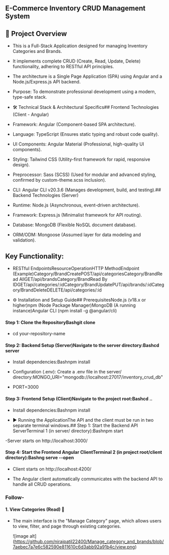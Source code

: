 
## E-Commerce Inventory CRUD Management System

## 🚀 Project Overview 

  - This is a Full-Stack Application designed for managing Inventory Categories and Brands.

 - It implements complete CRUD (Create, Read, Update, Delete) functionality, adhering to RESTful API principles.
 
 - The architecture is a Single Page Application (SPA) using Angular and a Node.js/Express.js API backend.
   
 - Purpose: To demonstrate professional development using a modern, type-safe stack.
 
 - 🛠️ Technical Stack & Architectural Specifics## Frontend Technologies (Client - Angular)
   
 - Framework: Angular (Component-based SPA architecture).
   
 - Language: TypeScript (Ensures static typing and robust code quality).
   
 - UI Components: Angular Material (Professional, high-quality UI components).
   
 - Styling: Tailwind CSS (Utility-first framework for rapid, responsive design).
   
 - Preprocessor: Sass (SCSS) (Used for modular and advanced styling, confirmed by custom-theme.scss inclusion).
   
 - CLI: Angular CLI v20.3.6 (Manages development, build, and testing).## Backend Technologies (Server)
   
 - Runtime: Node.js (Asynchronous, event-driven architecture).
   
 - Framework: Express.js (Minimalist framework for API routing).
   
 - Database: MongoDB (Flexible NoSQL document database).
   
 - ORM/ODM: Mongoose (Assumed layer for data modeling and validation).
 
 ## Key Functionality: 
 
 - RESTful EndpointsResourceOperationHTTP MethodEndpoint (Example)Category/BrandCreatePOST/api/categoriesCategory/BrandRead AllGET/api/brandsCategory/BrandRead By IDGET/api/categories/:idCategory/BrandUpdatePUT/api/brands/:idCategory/BrandDeleteDELETE/api/categories/:id
 
 - ⚙️ Installation and Setup Guide## PrerequisitesNode.js (v18.x or higher)npm (Node Package Manager)MongoDB (A running instance)Angular CLI (npm install -g @angular/cli)
   
#### Step 1: Clone the RepositoryBashgit clone <your-repository-url>

- cd your-repository-name

#### Step 2: Backend Setup (Server)Navigate to the server directory:Bashcd server 

- Install dependencies:Bashnpm install

- Configuration (.env): Create a .env file in the server/ directory:MONGO_URI="mongodb://localhost:27017/inventory_crud_db"

- PORT=3000

#### Step 3: Frontend Setup (Client)Navigate to the project root:Bashcd ..

- Install dependencies:Bashnpm install
  
- ▶️ Running the ApplicationThe API and the client must be run in two separate terminal windows.## Step 1: Start the Backend API ServerTerminal 1 (in server/ directory):Bashnpm start

-Server starts on http://localhost:3000/

#### Step 4: Start the Frontend Angular ClientTerminal 2 (in project root/client directory):Bashng serve --open

- Client starts on http://localhost:4200/

- The Angular client automatically communicates with the backend API to handle all CRUD operations.

### Follow-

#### 1. View Categories (Read) 🧐

- The main interface is the "Manage Category" page, which allows users to view, filter, and page through existing categories.

  ![image alt] (https://github.com/nirajpatil22400/Manage_category_and_brands/blob/7aebec7a7e6c582590e811610c6d3abb92a91b4c/view.png)

